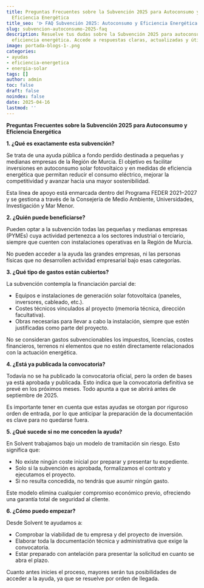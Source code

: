 ```yaml
---
title: Preguntas Frecuentes sobre la Subvención 2025 para Autoconsumo y
  Eficiencia Energética
title_seo: 'ᐅ FAQ Subvención 2025: Autoconsumo y Eficiencia Energética'
slug: subvencion-autoconsumo-2025-faq
description: Resuelve tus dudas sobre la Subvención 2025 para autoconsumo y
  eficiencia energética. Accede a respuestas claras, actualizadas y útiles.
image: portada-blogs-1-.png
categories:
- ayudas
- eficiencia-energetica
- energia-solar
tags: []
author: admin
toc: false
draft: false
noindex: false
date: 2025-04-16
lastmod: ''
---
```

**Preguntas Frecuentes sobre la Subvención 2025 para Autoconsumo y Eficiencia Energética**

**1. ¿Qué es exactamente esta subvención?**

Se trata de una ayuda pública a fondo perdido destinada a pequeñas y medianas empresas de la Región de Murcia. El objetivo es facilitar inversiones en autoconsumo solar fotovoltaico y en medidas de eficiencia energética que permitan reducir el consumo eléctrico, mejorar la competitividad y avanzar hacia una mayor sostenibilidad.

Esta línea de apoyo está enmarcada dentro del Programa FEDER 2021–2027 y se gestiona a través de la Consejería de Medio Ambiente, Universidades, Investigación y Mar Menor.

**2. ¿Quién puede beneficiarse?**

Pueden optar a la subvención todas las pequeñas y medianas empresas (PYMEs) cuya actividad pertenezca a los sectores industrial o terciario, siempre que cuenten con instalaciones operativas en la Región de Murcia.

No pueden acceder a la ayuda las grandes empresas, ni las personas físicas que no desarrollen actividad empresarial bajo esas categorías.

**3. ¿Qué tipo de gastos están cubiertos?**

La subvención contempla la financiación parcial de:

- Equipos e instalaciones de generación solar fotovoltaica (paneles, inversores, cableado, etc.).
- Costes técnicos vinculados al proyecto (memoria técnica, dirección facultativa).
- Obras necesarias para llevar a cabo la instalación, siempre que estén justificadas como parte del proyecto.

No se consideran gastos subvencionables los impuestos, licencias, costes financieros, terrenos ni elementos que no estén directamente relacionados con la actuación energética.

**4. ¿Está ya publicada la convocatoria?**

Todavía no se ha publicado la convocatoria oficial, pero la orden de bases ya está aprobada y publicada. Esto indica que la convocatoria definitiva se prevé en los próximos meses. Todo apunta a que se abrirá antes de septiembre de 2025.

Es importante tener en cuenta que estas ayudas se otorgan por riguroso orden de entrada, por lo que anticipar la preparación de la documentación es clave para no quedarse fuera.

**5. ¿Qué sucede si no me conceden la ayuda?**

En Solvent trabajamos bajo un modelo de tramitación sin riesgo. Esto significa que:

- No existe ningún coste inicial por preparar y presentar tu expediente.
- Solo si la subvención es aprobada, formalizamos el contrato y ejecutamos el proyecto.
- Si no resulta concedida, no tendrás que asumir ningún gasto.

Este modelo elimina cualquier compromiso económico previo, ofreciendo una garantía total de seguridad al cliente.

**6. ¿Cómo puedo empezar?**

Desde Solvent te ayudamos a:

- Comprobar la viabilidad de tu empresa y del proyecto de inversión.
- Elaborar toda la documentación técnica y administrativa que exige la convocatoria.
- Estar preparado con antelación para presentar la solicitud en cuanto se abra el plazo.

Cuanto antes inicies el proceso, mayores serán tus posibilidades de acceder a la ayuda, ya que se resuelve por orden de llegada.
